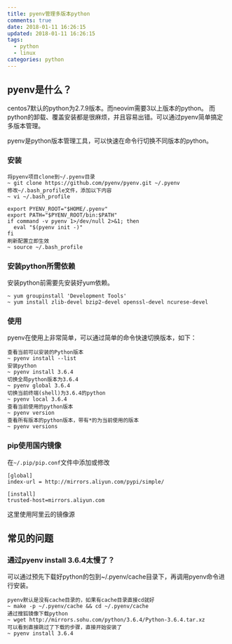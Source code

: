 ```yaml
---
title: pyenv管理多版本python
comments: true
date: 2018-01-11 16:26:15
updated: 2018-01-11 16:26:15
tags:
  - python
  - linux
categories: python
---
```

## pyenv是什么？

centos7默认的python为2.7.9版本。而neovim需要3以上版本的python。
而python的卸载、覆盖安装都是很麻烦，并且容易出错。可以通过pyenv简单搞定多版本管理。

pyenv是python版本管理工具，可以快速在命令行切换不同版本的python。

### 安装

```
将pyenv项目clone到~/.pyenv目录
~ git clone https://github.com/pyenv/pyenv.git ~/.pyenv
修改~/.bash_profile文件，添加以下内容
~ vi ~/.bash_profile

export PYENV_ROOT="$HOME/.pyenv"
export PATH="$PYENV_ROOT/bin:$PATH"
if command -v pyenv 1>/dev/null 2>&1; then
  eval "$(pyenv init -)"
fi
刷新配置立即生效
~ source ~/.bash_profile
```
### 安装python所需依赖

安装python前需要先安装好yum依赖。
```
~ yum groupinstall 'Development Tools'
~ yum install zlib-devel bzip2-devel openssl-devel ncurese-devel
```

### 使用

pyenv在使用上非常简单，可以通过简单的命令快速切换版本，如下：
```
查看当前可以安装的Python版本
~ pyenv install --list
安装python
~ pyenv install 3.6.4
切换全局python版本为3.6.4
~ pyenv global 3.6.4
切换当前终端(shell)为3.6.4的python
~ pyenv local 3.6.4
查看当前使用的python版本
~ pyenv version
查看所有版本的python版本，带有*的为当前使用的版本
~ pyenv versions
```

### pip使用国内镜像

在`~/.pip/pip.conf`文件中添加或修改

```
[global]
index-url = http://mirrors.aliyun.com/pypi/simple/

[install]
trusted-host=mirrors.aliyun.com
```
这里使用阿里云的镜像源

## 常见的问题

### 通过pyenv install 3.6.4太慢了？

可以通过预先下载好python的包到~/.pyenv/cache目录下，再调用pyenv命令进行安装。

```
pyenv默认是没有cache目录的，如果有cache目录直接cd就好
~ make -p ~/.pyenv/cache && cd ~/.pyenv/cache
通过搜狐镜像下载python
~ wget http://mirrors.sohu.com/python/3.6.4/Python-3.6.4.tar.xz
可以看到直接跳过了下载的步骤，直接开始安装了
~ pyenv install 3.6.4
```

